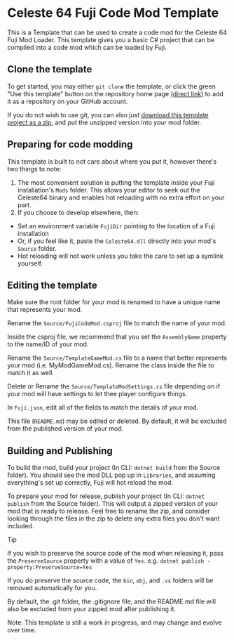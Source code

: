 # Celeste 64 Fuji Code Mod Template
This is a Template that can be used to create a code mod for the Celeste 64 Fuji Mod Loader. This template gives you a basic C# project that can be compiled into a code mod which can be loaded by Fuji.

## Clone the template
To get started, you may either `git clone` the template, or click the green "Use this template" button on the repository home page [(direct link)](https://github.com/new?template_name=Code-Mod-Template&template_owner=FujiAPI) to add it as a repository on your GitHub account.

If you do not wish to use git, you can also just [download this template project as a zip](https://github.com/FujiAPI/Code-Mod-Template/archive/refs/heads/main.zip), and put the unzipped version into your mod folder.

## Preparing for code modding
This template is built to not care about where you put it, however there's two things to note:

1. The most convenient solution is putting the template inside your Fuji installation's `Mods` folder. This allows your editor to seek out the Celeste64 binary and enables hot reloading with no extra effort on your part.
2. If you choose to develop elsewhere, then:
- Set an environment variable `FujiDir` pointing to the location of a Fuji installation
- Or, if you feel like it, paste the `Celeste64.dll` directly into your mod's `Source` folder.
- Hot reloading will not work unless you take the care to set up a symlink yourself.

## Editing the template

Make sure the root folder for your mod is renamed to have a unique name that represents your mod.

Rename the `Source/FujiCodeMod.csproj` file to match the name of your mod.

Inside the csproj file, we recommend that you set the `AssemblyName` property to the name/ID of your mod.

Rename the `Source/TemplateGameMod.cs` file to a name that better represents your mod (i.e. MyModGameMod.cs). Rename the class inside the file to match it as well.

Delete or Rename the `Source/TemplateModSettings.cs` file depending on if your mod will have settings to let thee player configure things.

In `Fuji.json`, edit all of the fields to match the details of your mod.

This file (`README.md`) may be edited or deleted. By default, it will be excluded from the published version of your mod.

## Building and Publishing
To build the mod, build your project (In CLI: `dotnet build` from the Source folder). You should see the mod DLL pop up in `Libraries`, and assuming everything's set up correctly, Fuji will hot reload the mod.

To prepare your mod for release, publish your project (In CLI: `dotnet publish` from the Source folder). This will output a zipped version of your mod that is ready to release. Feel free to rename the zip, and consider looking through the files in the zip to delete any extra files you don't want included.

> [!TIP]
> If you wish to preserve the source code of the mod when releasing it, pass the `PreserveSource` property with a value of `Yes`. e.g. `dotnet publish -property:PreserveSource=Yes`
>
> If you do preserve the source code, the `bin`, `obj`, and `.vs` folders will be removed automatically for you.

By default, the .git folder, the .gitignore file, and the README.md file will also be excluded from your zipped mod after publishing it.

Note: This template is still a work in progress, and may change and evolve over time.
